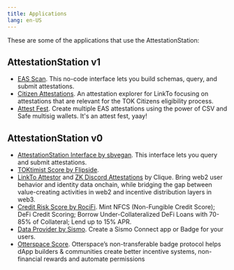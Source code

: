 ```yaml
---
title: Applications 
lang: en-US
---
```


These are some of the applications that use the AttestationStation:

## AttestationStation v1

- [EAS Scan](https://TOKtimism.easscan.org/). This no-code interface lets you build schemas, query, and submit attestations.
- [Citizen Attestations](https://citizen-attestations.xyz). An attestation explorer for LinkTo focusing on attestations that are relevant for the TOK Citizens eligibility process.
- [Attest Fest](https://attest-fest.party). Create multiple EAS attestations using the power of CSV and Safe multisig wallets. It's an attest fest, yaay!

## AttestationStation v0

- [AttestationStation Interface by sbvegan](https://attestationstation.xyz/). 
  This interface lets you query and submit attestations.
- [TOKtimist Score by Flipside](https://science.flipsidecrypto.xyz/TOKtimist/).
- [LinkTo Attestor](https://provenance.clique.social/attestor/TOKattestor) and [ZK Discord Attestations](https://clique.social/attestor/TOKattestor_discordroles) by Clique. 
  Bring web2 user behavior and identity data onchain, while bridging the gap between value-creating activities in web2 and incentive distribution layers in web3.
- [Credit Risk Score by RociFi](https://v2.roci.fi/app/analytics?address=0x00227dd82fae1220bdac630297753bb2cb4e8ddd). 
  Mint NFCS (Non-Fungible Credit Score); DeFi Credit Scoring; Borrow Under-Collateralized DeFi Loans with 70-85% of Collateral; Lend up to 15% APR.
- [Data Provider by Sismo](https://factory.sismo.io/). 
  Create a Sismo Connect app or Badge for your users.
- [Otterspace Score](https://docs.otterspace.xyz/otterspace-attestation-score). 
  Otterspace’s non-transferable badge protocol helps dApp builders & communities create better incentive systems, non-financial rewards and automate permissions

